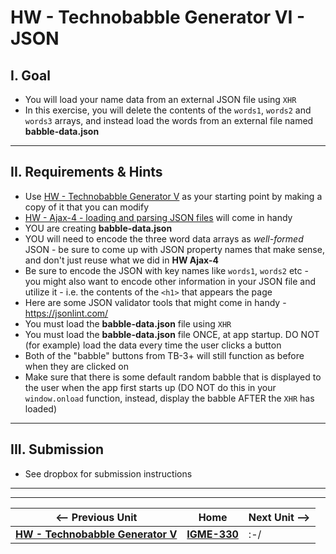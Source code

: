 # HW - Technobabble Generator VI - JSON


## I. Goal

- You will load your name data from an external JSON file using `XHR`
- In this exercise, you will delete the contents of the `words1`, `words2` and `words3` arrays, and instead load the words from an external file named **babble-data.json**

<hr>

## II. Requirements & Hints

- Use [HW - Technobabble Generator V](HW-technobabble-5.md) as your starting point by making a copy of it that you can modify
- [HW - Ajax-4 - loading and parsing JSON files](https://github.com/tonethar/IGME-330-Master/blob/master/notes/HW-ajax-4.md) will come in handy
- YOU are creating **babble-data.json**
- YOU will need to encode the three word data arrays as *well-formed* JSON - be sure to come up with JSON property names that make sense, and don't just reuse what we did in **HW Ajax-4**
- Be sure to encode the JSON with key names like `words1`, `words2` etc - you might also want to encode other information in your JSON file and utilize it - i.e. the contents of the `<h1>` that appears the page
- Here are some JSON validator tools that might come in handy - https://jsonlint.com/
- You must load the **babble-data.json** file using `XHR`
- You must load the **babble-data.json** file ONCE, at app startup. DO NOT (for example) load the data every time the user clicks a button
- Both of the "babble" buttons from TB-3+ will still function as before when they are clicked on
- Make sure that there is some default random babble that is displayed to the user when the app first starts up (DO NOT do this in your `window.onload` function, instead, display the babble AFTER the `XHR` has loaded)

<hr>

## III. Submission
- See dropbox for submission instructions


<hr><hr>

| <-- Previous Unit | Home | Next Unit -->
| --- | --- | --- 
|  [**HW - Technobabble Generator V**](HW-technobabble-5.md) |  [**IGME-330**](../README.md) | :-/
